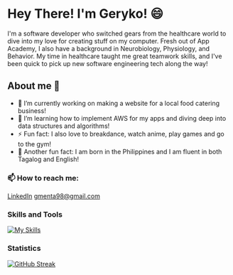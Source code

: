 # Hey There! I'm Geryko! 😄

I'm a software developer who switched gears from the healthcare world to dive into my love for creating stuff on my computer. Fresh out of App Academy, I also have a background in Neurobiology, Physiology, and Behavior. My time in healthcare taught me great teamwork skills, and I've been quick to pick up new software engineering tech along the way!
  
## About me 🤔
- 🔭 I’m currently working on making a website for a local food catering business!
- 🌱 I’m learning how to implement AWS for my apps and diving deep into data structures and algorithms!
- ⚡ Fun fact: I also love to breakdance, watch anime, play games and go to the gym!
- 🧠 Another fun fact: I am born in the Philippines and I am fluent in both Tagalog and English!

### 📫 How to reach me:
[LinkedIn](https://www.linkedin.com/in/geryko-menta-36a0b0215/)
gmenta98@gmail.com

### Skills and Tools
[![My Skills](https://skillicons.dev/icons?i=js,html,css,aws,express,mysql,nodejs,postgres,react,py,flask)](https://skillicons.dev)


### Statistics
[![GitHub Streak](https://streak-stats.demolab.com/?user=glmenta&theme=dark)](https://git.io/streak-stats)
<!--
**glmenta/glmenta** is a ✨ _special_ ✨ repository because its `README.md` (this file) appears on your GitHub profile.

Here are some ideas to get you started:
- 🔭 I’m currently working on a capstone project
- 🌱 I’m currently learning ...
- 👯 I’m looking to collaborate on ...
- 🤔 I’m looking for help with ...
- 💬 Ask me about ...
- 📫 How to reach me: ...
- 😄 Pronouns: ...
- ⚡ Fun fact: ...
-->
